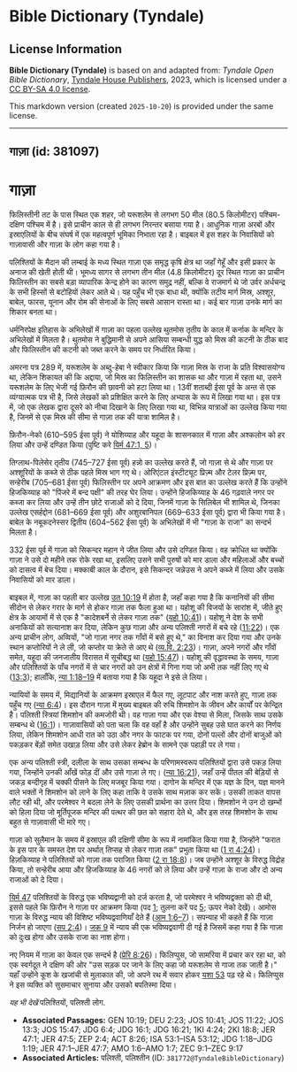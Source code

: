 # Bible Dictionary (Tyndale)

## License Information

**Bible Dictionary (Tyndale)** is based on and adapted from: _Tyndale Open Bible Dictionary_, [Tyndale House Publishers](https://tyndaleopenresources.com/), 2023, which is licensed under a [CC BY-SA 4.0 license](https://creativecommons.org/licenses/by-sa/4.0/legalcode.en).

This markdown version (created `2025-10-20`) is provided under the same license.



--------------------------------

## गाज़ा (id: 381097)

गाज़ा
=====

फिलिस्तीनी तट के पास स्थित एक शहर, जो यरूशलेम से लगभग 50 मील (80\.5 किलोमीटर) पश्चिम\-दक्षिण पश्चिम में है। इसे प्राचीन काल से ही लगभग निरन्तर बसाया गया है। आधुनिक गाज़ा अरबों और इस्राएलियों के बीच संघर्ष में एक महत्वपूर्ण भूमिका निभाता रहा है। बाइबल में इस शहर के निवासियों को गाज़ावासी और गाज़ा के लोग कहा गया है।

पलिश्तियों के मैदान की लम्बाई के मध्य स्थित गाज़ा एक समृद्ध कृषि क्षेत्र था जहाँ गेहूँ और इसी प्रकार के अनाज की खेती होती थी। भूमध्य सागर से लगभग तीन मील (4\.8 किलोमीटर) दूर स्थित गाज़ा का प्राचीन फिलिस्तीन का सबसे बड़ा व्यापारिक केन्द्र होने का कारण समुद्र नहीं, बल्कि वे राजमार्ग थे जो उर्वर अर्धचन्द्र के सभी हिस्सों से बटोहियों लेकर आते थे। यह पहुँच भी एक बाधा थी, क्योंकि तटीय मार्ग मिस्र, अश्शूर, बाबेल, फारस, यूनान और रोम की सेनाओं के लिए सबसे आसान रास्ता था। कई बार गाज़ा उनके मार्ग का शिकार बनता था।

धर्मनिरपेक्ष इतिहास के अभिलेखों में गाज़ा का पहला उल्लेख थुतमोस तृतीय के काल में कर्नाक के मन्दिर के अभिलेखों में मिलता है। थुतमोस ने बुद्धिमानी से अपने आसिया सम्बन्धी युद्ध को मिस्र की कटनी के ठीक बाद और फिलिस्तीन की कटनी को जब्त करने के समय पर निर्धारित किया।

अमरना पत्र 289 में, यरूशलेम के अब्दु\-हेबा ने स्वीकार किया कि गाज़ा मिस्र के राजा के प्रति विश्वासयोग्य था, लेकिन शिकायत की कि अद्दाया, जो मिस्र का फिलिस्तीन का शासक था और गाज़ा में रहता था, उसने यरूशलेम के लिए भेजी गई फ़िरौन की छावनी को हटा लिया था। 13वीं शताब्दी ईसा पूर्व के अन्त से एक व्यंग्यात्मक पत्र भी है, जिसे लेखकों को प्रशिक्षित करने के लिए अभ्यास के रूप में लिखा गया था। इस पत्र में, जो एक लेखक द्वारा दूसरे को नीचा दिखाने के लिए लिखा गया था, विभिन्न यात्राओं का उल्लेख किया गया है, जिनमें से एक मिस्र की सीमा से गाज़ा तक की यात्रा शामिल है।

फ़िरौन\-नेको (610–595 ईसा पूर्व) ने योशिय्याह और यहूदा के शासनकाल में गाज़ा और अश्कलोन को हर लिया और उन्हें दण्डित किया (पुष्टि करे [यिर्म 47:1, 5](https://ref.ly/Jer47:1,Jer47:5))।

तिग्लाथ\-पिलेसेर तृतीय (745–727 ईसा पूर्व) हन्नो का उल्लेख करते हैं, जो गाज़ा से थे और गाज़ा पर अश्शूरियों के कब्जे से ठीक पहले मिस्र भाग गए थे। ओरिएंटल इंस्टीट्यूट प्रिज़्म और टेलर प्रिज़्म पर, सन्हेरीब (705–681 ईसा पूर्व) फिलिस्तीन पर अपने आक्रमण और इस बात का उल्लेख करते हैं कि उन्होंने हिजकिय्याह को "पिंजरे में बन्द पक्षी" की तरह घेर लिया। उन्होंने हिजकिय्याह के 46 गढ़वाले नगर पर कब्जा कर लिया और उन्हें तीन छोटे राजाओं को दे दिया, जिनमें गाज़ा के सिलिबेल भी शामिल थे, जिनका उल्लेख एसर्हद्दोन (681–669 ईसा पूर्व) और अशुरबानिपल (669–633 ईसा पूर्व) द्वारा भी किया गया है। बाबेल के नबूकदनेस्सर द्वितीय (604–562 ईसा पूर्व) के अभिलेखों में भी "गाज़ा के राजा" का सन्दर्भ मिलता है।

332 ईसा पूर्व में गाज़ा को सिकन्दर महान ने जीत लिया और उसे दण्डित किया। वह क्रोधित था क्योंकि गाज़ा ने उसे दो महीने तक रोके रखा था, इसलिए उसने सभी पुरुषों को मार डाला और महिलाओं और बच्चों को दासत्व में बेच दिया। मक्काबी काल के दौरान, इसे सिकन्दर जन्नेउस ने अपने कब्जे में लिया और उसके निवासियों को मार डाला।

बाइबल में, गाज़ा का पहली बार उल्लेख [उत 10:19](https://ref.ly/Gen10:19) में होता है, जहाँ कहा गया है कि कनानियों की सीमा सीदोन से लेकर गरार के मार्ग से होकर गाज़ा तक फैला हुआ था। यहोशू की विजयों के सारांश में, जीते हुए क्षेत्र के आयामों में से एक है "कादेशबर्ने से लेकर गाज़ा तक" ([यहो 10:41](https://ref.ly/Josh10:41))। यहोशू ने देश के सभी अनाकियों को सत्यानाश कर दिया, लेकिन कुछ गाज़ा और अन्य पलिश्ती नगरों में बचे रहे ([11:22](https://ref.ly/Josh11:22))। एक अन्य प्राचीन लोग, अव्वियों, "जो गाज़ा नगर तक गाँवों में बसे हुए थे," का विनाश कर दिया गया और उनके स्थान कप्तोरियों ने ले ली, जो कप्तोर या क्रेते से आए थे ([व्य.वि. 2:23](https://ref.ly/Deut2:23))। गाज़ा, अपने नगरों और गाँवों समेत, यहूदा की जनजातीय विरासत में सूचीबद्ध था ([यहो 15:47](https://ref.ly/Josh15:47))। यहोशू की वृद्धावस्था के समय, गाज़ा और पलिश्तियों के पाँच नगरों में से चार नगरों को उन क्षेत्रों में गिना गया जो अभी तक नहीं लिए गए थे ([13:3](https://ref.ly/Josh13:3)); हालाँकि, [न्या 1:18–19](https://ref.ly/Judg1:18-Judg1:19) में बताया गया है कि यहूदा ने इसे ले लिया।

न्यायियों के समय में, मिद्यानियों के आक्रमण इस्राएल में फैल गए, लूटपाट और नाश करते हुए, गाज़ा तक पहुँच गए ([न्या 6:4](https://ref.ly/Judg6:4))। इस दौरान गाज़ा में मुख्य बाइबल की रुचि शिमशोन के जीवन और कार्यों पर केन्द्रित है। पलिश्ती स्त्रियां शिमशोन की कमजोरी थी। वह गाज़ा गया और एक वेश्या से मिला, जिसके साथ उसके सम्बन्ध थे ([16:1](https://ref.ly/Judg16:1))। गाज़ावासियों को पता चला कि वह वहाँ है और उन्होंने सुबह उसे घात करने का निर्णय लिया, लेकिन शिमशोन आधी रात को उठा और नगर के फाटक पर गया, दोनों पल्लों और दोनों बाजुओं को पकड़कर बेंड़ों समेत उखाड़ लिया और उसे लेकर हेब्रोन के सामने एक पहाड़ी पर ले गया।

एक अन्य पलिश्ती स्त्री, दलीला के साथ उसका सम्बन्ध के परिणामस्वरूप पलिश्तियों द्वारा उसे पकड़ लिया गया, जिन्होंने उनकी आँखें फोड़ दीं और उसे गाज़ा ले गए। ([न्या 16:21](https://ref.ly/Judg16:21)), जहाँ उन्हें पीतल की बेड़ियों से जकड़ बन्दीगृह में चक्की पीसने के लिए मजबूर किया गया। दागोन के मन्दिर में एक यज्ञ के दिन, यज्ञ मानने वाले भक्तों ने शिमशोन को लाने के लिए कहा ताकि वे उसके साथ मज़ाक कर सकें। उसकी ताकत वापस लौट रही थी, और परमेश्वर ने बदला लेने के लिए उसकी प्रार्थना का उत्तर दिया। शिमशोन ने उन दो खम्भों को हिला दिया जो मूर्तिपूजक मन्दिर की पत्थर की छत को सहारा देते थे, और इस तरह शिमशोन के साथ बहुत से गाज़ावासी भी मारे गए।

गाज़ा को सुलैमान के समय में इस्राएल की दक्षिणी सीमा के रूप में नामांकित किया गया है, जिन्होंने "फरात के इस पार के समस्त देश पर अर्थात् तिप्सह से लेकर गाज़ा तक" प्रभुता किया था ([1 रा 4:24](https://ref.ly/1Kgs4:24))। हिज़किय्याह ने पलिश्तियों को गाज़ा तक पराजित किया ([2 रा 18:8](https://ref.ly/2Kgs18:8))। जब उन्होंने अश्शूर के विरुद्ध विद्रोह किया, तो सन्हेरीब आया और हिजकिय्याह के 46 नगरों को ले लिया और उन्हें गाज़ा के राजा और दो अन्य राजाओं को दे दिया।

[यिर्म 47](https://ref.ly/Jer47:1-Jer47:7) पलिश्तियों के विरुद्ध एक भविष्यद्वानी को दर्ज करता है, जो परमेश्वर ने भविष्यद्वक्ता को दी थी, इससे पहले कि फ़िरौन ने गाज़ा पर आक्रमण किया (पद [1](https://ref.ly/Jer47:1); तुलना करें पद [5](https://ref.ly/Jer47:5); ऊपर नेको देखें)। आमोस गाज़ा के विरुद्ध न्याय की विशिष्ट भविष्यद्ववाणियाँ देते हैं ([आम 1:6–7](https://ref.ly/Amos1:6-Amos1:7))। सपन्याह भी कहते हैं कि गाज़ा निर्जन हो जाएगा ([सप 2:4](https://ref.ly/Zeph2:4))। [जक 9](https://ref.ly/Zech9:1-Zech9:17) में न्याय की एक भविष्यद्ववाणी दी गई है जिसमें कहा गया है कि गाज़ा को दुःख होगा और उसके राजा का नाश होगा।

नए नियम में गाज़ा का केवल एक सन्दर्भ है ([प्रेरि 8:26](https://ref.ly/Acts8:26))। फिलिप्पुस, जो सामरिया में प्रचार कर रहा था, को एक स्वर्गदूत ने दक्षिण की ओर "उस सड़क पर जाने के लिए कहा जो यरूशलेम से गाजा तक जाती है।" यहाँ उन्होंने कूश के खजांची से मुलाकात की, जो अपने रथ में सवार होकर [यशा 53](https://ref.ly/Isa53:1-Isa53:12) पढ़ रहे थे। फिलिप्पुस ने इस व्यक्ति को सुसमाचार सुनाया और उसको बपतिस्मा दिया।

*यह भी देखें* पलिश्तियों, पलिश्ती लोग.

* **Associated Passages:** GEN 10:19; DEU 2:23; JOS 10:41; JOS 11:22; JOS 13:3; JOS 15:47; JDG 6:4; JDG 16:1; JDG 16:21; 1KI 4:24; 2KI 18:8; JER 47:1; JER 47:5; ZEP 2:4; ACT 8:26; ISA 53:1–ISA 53:12; JDG 1:18–JDG 1:19; JER 47:1–JER 47:7; AMO 1:6–AMO 1:7; ZEC 9:1–ZEC 9:17
* **Associated Articles:** पलिश्ती, पलिश्तीन (ID: `381772@TyndaleBibleDictionary`)

